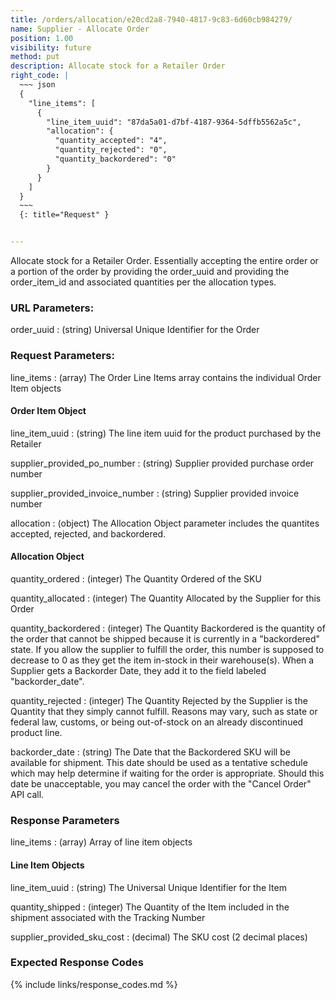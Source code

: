 ```yaml
---
title: /orders/allocation/e20cd2a8-7940-4817-9c83-6d60cb984279/
name: Supplier - Allocate Order
position: 1.00
visibility: future
method: put
description: Allocate stock for a Retailer Order
right_code: |
  ~~~ json
  {
    "line_items": [
      {
        "line_item_uuid": "87da5a01-d7bf-4187-9364-5dffb5562a5c",
        "allocation": {
          "quantity_accepted": "4",
          "quantity_rejected": "0",
          "quantity_backordered": "0"
        }
      }
    ]
  }
  ~~~
  {: title="Request" }


---
```

Allocate stock for a Retailer Order. Essentially accepting the entire order or a portion of the order by providing the order_uuid and providing the order_item_id and associated quantities per the allocation types.


### URL Parameters:

order_uuid
: (string) Universal Unique Identifier for the Order

### Request Parameters:

line_items
: (array) The Order Line Items array contains the individual Order Item objects

#### Order Item Object

line_item_uuid
: (string) The line item uuid for the product purchased by the Retailer

supplier_provided_po_number
: (string) Supplier provided purchase order number

supplier_provided_invoice_number
: (string) Supplier provided invoice number

allocation
: (object) The Allocation Object parameter includes the quantites accepted, rejected, and backordered.

#### Allocation Object

quantity_ordered
: (integer) The Quantity Ordered of the SKU

quantity_allocated
: (integer) The Quantity Allocated by the Supplier for this Order

quantity_backordered
: (integer) The Quantity Backordered is the quantity of the order that cannot be shipped because it is currently in a "backordered" state. If you allow the supplier to fulfill the order, this number is supposed to decrease to 0 as they get the item in-stock in their warehouse(s). When a Supplier gets a Backorder Date, they add it to the field labeled "backorder_date".

quantity_rejected
: (integer) The Quantity Rejected by the Supplier is the Quantity that they simply cannot fulfill. Reasons may vary, such as state or federal law, customs, or being out-of-stock on an already discontinued product line.

backorder_date
: (string) The Date that the Backordered SKU will be available for shipment. This date should be used as a tentative schedule which may help determine if waiting for the order is appropriate. Should this date be unacceptable, you may cancel the order with the "Cancel Order" API call.

### Response Parameters

line_items
: (array) Array of line item objects

#### Line Item Objects

line_item_uuid
: (string) The Universal Unique Identifier for the Item

quantity_shipped
: (integer) The Quantity of the Item included in the shipment associated with the Tracking Number

supplier_provided_sku_cost
: (decimal) The SKU cost (2 decimal places)

### Expected Response Codes

{% include links/response_codes.md %}
